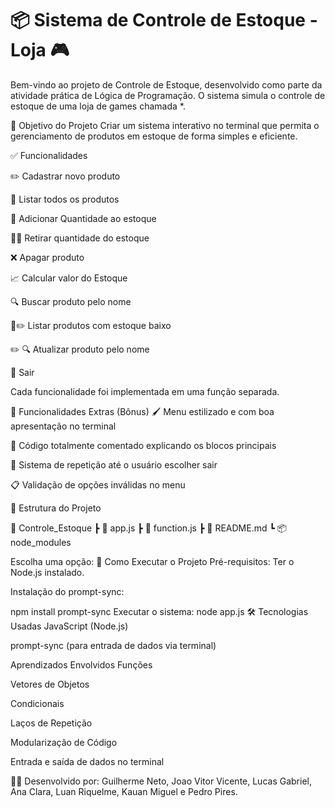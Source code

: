 # 📦 Sistema de Controle de Estoque - Loja 🎮

Bem-vindo ao projeto de Controle de Estoque, desenvolvido como parte da atividade prática de Lógica de Programação.
O sistema simula o controle de estoque de uma loja de games chamada *.

🎯 Objetivo do Projeto
Criar um sistema interativo no terminal que permita o gerenciamento de produtos em estoque de forma simples e eficiente.

✅ Funcionalidades

✏️ Cadastrar novo produto

📜 Listar todos os produtos

🛒 Adicionar Quantidade ao estoque

🛒❌ Retirar quantidade do estoque

❌ Apagar produto

📈 Calcular valor do Estoque

🔍 Buscar produto pelo nome

🛒✏️ Listar produtos com estoque baixo

✏️ 🔍 Atualizar produto pelo nome 

🚪 Sair

Cada funcionalidade foi implementada em uma função separada.

🌟 Funcionalidades Extras (Bônus)
🖌️ Menu estilizado e com boa apresentação no terminal

📄 Código totalmente comentado explicando os blocos principais

🔁 Sistema de repetição até o usuário escolher sair

📋 Validação de opções inválidas no menu

🧱 Estrutura do Projeto

📁 Controle_Estoque
 ┣ 📄 app.js
 ┣ 📄 function.js
 ┣ 📄 README.md
 ┗ 📦 node_modules


Escolha uma opção:
🚀 Como Executar o Projeto
Pré-requisitos:
Ter o Node.js instalado.

Instalação do prompt-sync:

npm install prompt-sync
Executar o sistema:
node app.js
🛠️ Tecnologias Usadas
JavaScript (Node.js)

prompt-sync (para entrada de dados via terminal)

Aprendizados Envolvidos
Funções

Vetores de Objetos

Condicionais

Laços de Repetição

Modularização de Código

Entrada e saída de dados no terminal

👨‍💻 Desenvolvido por: Guilherme Neto, Joao Vitor Vicente, Lucas Gabriel, Ana Clara, Luan Riquelme, Kauan Miguel e Pedro Pires.
